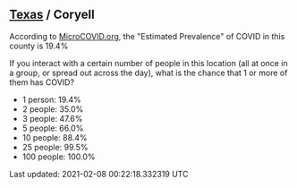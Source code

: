 
## [Texas](/united-states/texas) / Coryell

According to [MicroCOVID.org](http://microcovid.org),
the "Estimated Prevalence" of COVID in this county is 19.4%

If you interact with a certain number of people in this location
(all at once in a group, or spread out across the day), what is the chance that
1 or more of them has COVID?

- 1 person: 19.4%
- 2 people: 35.0%
- 3 people: 47.6%
- 5 people: 66.0%
- 10 people: 88.4%
- 25 people: 99.5%
- 100 people: 100.0%

Last updated: 2021-02-08 00:22:18.332319 UTC
